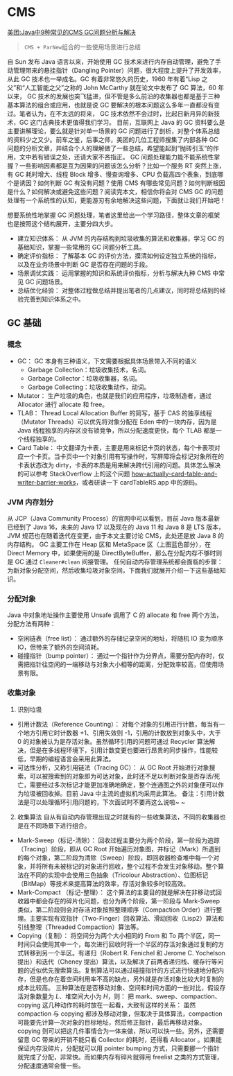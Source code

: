 # CMS 

[美团:Java中9种常见的CMS GC问题分析与解决](https://tech.meituan.com/2020/11/12/java-9-cms-gc.html)

> `CMS + ParNew`组合的一些使用场景进行总结

自 Sun 发布 Java 语言以来，开始使用 GC 技术来进行内存自动管理，避免了手动管理带来的悬挂指针（Dangling Pointer）问题，很大程度上提升了开发效率，从此 GC 技术也一举成名。GC 有着非常悠久的历史，1960 年有着“Lisp 之父”和“人工智能之父”之称的 John McCarthy 就在论文中发布了 GC 算法，60 年以来， GC 技术的发展也突飞猛进，但不管是多么前沿的收集器也都是基于三种基本算法的组合或应用，也就是说 GC 要解决的根本问题这么多年一直都没有变过。笔者认为，在不太远的将来， GC 技术依然不会过时，比起日新月异的新技术，GC 这门古典技术更值得我们学习。
目前，互联网上 Java 的 GC 资料要么是主要讲解理论，要么就是针对单一场景的 GC 问题进行了剖析，对整个体系总结的资料少之又少。前车之鉴，后事之师，美团的几位工程师搜集了内部各种 GC 问题的分析文章，并结合个人的理解做了一些总结，希望能起到“抛砖引玉”的作用，文中若有错误之处，还请大家不吝指正。
GC 问题处理能力能不能系统性掌握？一些影响因素都是互为因果的问题该怎么分析？比如一个服务 RT 突然上涨，有 GC 耗时增大、线程 Block 增多、慢查询增多、CPU 负载高四个表象，到底哪个是诱因？如何判断 GC 有没有问题？使用 CMS 有哪些常见问题？如何判断根因是什么？如何解决或避免这些问题？阅读完本文，相信你将会对 CMS GC 的问题处理有一个系统性的认知，更能游刃有余地解决这些问题，下面就让我们开始吧！

想要系统性地掌握 GC 问题处理，笔者这里给出一个学习路径，整体文章的框架也是按照这个结构展开，主要分四大步。

- 建立知识体系： 从 JVM 的内存结构到垃圾收集的算法和收集器，学习 GC 的基础知识，掌握一些常用的 GC 问题分析工具。
- 确定评价指标： 了解基本 GC 的评价方法，摸清如何设定独立系统的指标，以及在业务场景中判断 GC 是否存在问题的手段。
- 场景调优实践： 运用掌握的知识和系统评价指标，分析与解决九种 CMS 中常见 GC 问题场景。
- 总结优化经验： 对整体过程做总结并提出笔者的几点建议，同时将总结到的经验完善到知识体系之中。

## GC 基础

### 概念

- GC： GC 本身有三种语义，下文需要根据具体场景带入不同的语义
  - Garbage Collection：垃圾收集技术，名词。
  - Garbage Collector：垃圾收集器，名词。
  - Garbage Collecting：垃圾收集动作，动词。
- Mutator： 生产垃圾的角色，也就是我们的应用程序，垃圾制造者，通过 Allocator 进行 allocate 和 free。
- TLAB： Thread Local Allocation Buffer 的简写，基于 CAS 的独享线程（Mutator Threads）可以优先将对象分配在 Eden 中的一块内存，因为是 Java 线程独享的内存区没有锁竞争，所以分配速度更快，每个 TLAB 都是一个线程独享的。
- Card Table： 中文翻译为卡表，主要是用来标记卡页的状态，每个卡表项对应一个卡页。当卡页中一个对象引用有写操作时，写屏障将会标记对象所在的卡表状态改为 dirty，卡表的本质是用来解决跨代引用的问题。具体怎么解决的可以参考 StackOverflow 上的这个问题 [how-actually-card-table-and-writer-barrier-works](https://stackoverflow.com/questions/19154607/how-actually-card-table-and-writer-barrier-works)，或者研读一下 cardTableRS.app 中的源码。

### JVM 内存划分

从 JCP（Java Community Process）的官网中可以看到，目前 Java 版本最新已经到了 Java 16，未来的 Java 17 以及现在的 Java 11 和 Java 8 是 LTS 版本，JVM 规范也在随着迭代在变更，由于本文主要讨论 CMS，此处还是放 Java 8 的内存结构。
GC 主要工作在 Heap 区和 MetaSpace 区（上图蓝色部分），在 Direct Memory 中，如果使用的是 DirectByteBuffer，那么在分配内存不够时则是 GC 通过 `Cleaner#clean` 间接管理。
任何自动内存管理系统都会面临的步骤：为新对象分配空间，然后收集垃圾对象空间，下面我们就展开介绍一下这些基础知识。

### 分配对象

Java 中对象地址操作主要使用 Unsafe 调用了 C 的 allocate 和 free 两个方法，分配方法有两种：

- 空闲链表（free list）： 通过额外的存储记录空闲的地址，将随机 IO 变为顺序 IO，但带来了额外的空间消耗。
- 碰撞指针（bump pointer）： 通过一个指针作为分界点，需要分配内存时，仅需把指针往空闲的一端移动与对象大小相等的距离，分配效率较高，但使用场景有限。

### 收集对象

1. 识别垃圾
  - 引用计数法（Reference Counting）： 对每个对象的引用进行计数，每当有一个地方引用它时计数器 +1、引用失效则 -1，引用的计数放到对象头中，大于 0 的对象被认为是存活对象。虽然循环引用的问题可通过 Recycler 算法解决，但是在多线程环境下，引用计数变更也要进行昂贵的同步操作，性能较低，早期的编程语言会采用此算法。
  - 可达性分析，又称引用链法（Tracing GC）： 从 GC Root 开始进行对象搜索，可以被搜索到的对象即为可达对象，此时还不足以判断对象是否存活/死亡，需要经过多次标记才能更加准确地确定，整个连通图之外的对象便可以作为垃圾被回收掉。目前 Java 中主流的虚拟机均采用此算法。
  备注：引用计数法是可以处理循环引用问题的，下次面试时不要再这么说啦~ ~
2. 收集算法
  自从有自动内存管理出现之时就有的一些收集算法，不同的收集器也是在不同场景下进行组合。
  - Mark-Sweep（标记-清除）： 回收过程主要分为两个阶段，第一阶段为追踪（Tracing）阶段，即从 GC Root 开始遍历对象图，并标记（Mark）所遇到的每个对象，第二阶段为清除（Sweep）阶段，即回收器检查堆中每一个对象，并将所有未被标记的对象进行回收，整个过程不会发生对象移动。整个算法在不同的实现中会使用三色抽象（Tricolour Abstraction）、位图标记（BitMap）等技术来提高算法的效率，存活对象较多时较高效。
  - Mark-Compact （标记-整理）： 这个算法的主要目的就是解决在非移动式回收器中都会存在的碎片化问题，也分为两个阶段，第一阶段与 Mark-Sweep 类似，第二阶段则会对存活对象按照整理顺序（Compaction Order）进行整理。主要实现有双指针（Two-Finger）回收算法、滑动回收（Lisp2）算法和引线整理（Threaded Compaction）算法等。
  - Copying（复制）： 将空间分为两个大小相同的 From 和 To 两个半区，同一时间只会使用其中一个，每次进行回收时将一个半区的存活对象通过复制的方式转移到另一个半区。有递归（Robert R. Fenichel 和 Jerome C. Yochelson提出）和迭代（Cheney 提出）算法，以及解决了前两者递归栈、缓存行等问题的近似优先搜索算法。复制算法可以通过碰撞指针的方式进行快速地分配内存，但是也存在着空间利用率不高的缺点，另外就是存活对象比较大时复制的成本比较高。
  三种算法在是否移动对象、空间和时间方面的一些对比，假设存活对象数量为 *L*、堆空间大小为 *H*，则：
  把 mark、sweep、compaction、copying 这几种动作的耗时放在一起看，大致有这样的关系：
  虽然 compaction 与 copying 都涉及移动对象，但取决于具体算法，compaction 可能要先计算一次对象的目标地址，然后修正指针，最后再移动对象。copying 则可以把这几件事情合为一体来做，所以可以快一些。另外，还需要留意 GC 带来的开销不能只看 Collector 的耗时，还得看 Allocator 。如果能保证内存没碎片，分配就可以用 pointer bumping 方式，只需要挪一个指针就完成了分配，非常快。而如果内存有碎片就得用 freelist 之类的方式管理，分配速度通常会慢一些。


